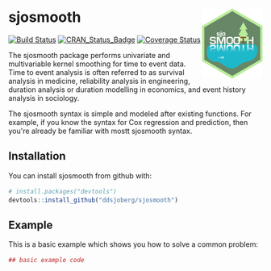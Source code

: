 
<!-- README.md is generated from README.Rmd. Please edit that file -->
sjosmooth <img src="man/figures/logo-small.png" align="right" />
================================================================

<!-- 
[![Build Status](https://travis-ci.org/ddsjoberg/sjosmooth.svg?branch=master)](https://travis-ci.org/ddsjoberg/sjosmooth)
[![CRAN_Status_Badge](http://www.r-pkg.org/badges/version/sjosmooth)](https://cran.r-project.org/package=sjosmooth)
[![packageversion](https://img.shields.io/badge/Package%20version-0.1.0-orange.svg?style=flat-square)](commits/master)
[![Coverage Status](https://img.shields.io/codecov/c/github/ddsjoberg/sjosmooth/master.svg)](https://codecov.io/github/ddsjoberg/sjosmooth?branch=master)
-->
[![Build Status](https://travis-ci.org/ddsjoberg/sjosmooth.svg?branch=master)](https://travis-ci.org/ddsjoberg/sjosmooth) [![CRAN\_Status\_Badge](http://www.r-pkg.org/badges/version/sjosmooth)](https://cran.r-project.org/package=sjosmooth) [![Coverage Status](https://img.shields.io/codecov/c/github/ddsjoberg/sjosmooth/master.svg)](https://codecov.io/github/ddsjoberg/sjosmooth?branch=master)

The sjosmooth package performs univariate and multivariable kernel smoothing for time to event data. Time to event analysis is often referred to as survival analysis in medicine, reliability analysis in engineering, duration analysis or duration modelling in economics, and event history analysis in sociology.

The sjosmooth syntax is simple and modeled after existing functions. For example, if you know the syntax for Cox regression and prediction, then you're already be familiar with mostt sjosmooth syntax.

Installation
------------

You can install sjosmooth from github with:

``` r
# install.packages("devtools")
devtools::install_github("ddsjoberg/sjosmooth")
```

Example
-------

This is a basic example which shows you how to solve a common problem:

``` r
## basic example code
```
